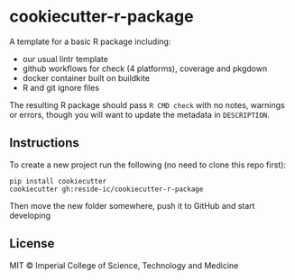 # cookiecutter-r-package

A template for a basic R package including:

* our usual lintr template
* github workflows for check (4 platforms), coverage and pkgdown
* docker container built on buildkite
* R and git ignore files

The resulting R package should pass `R CMD check` with no notes, warnings or errors, though you will want to update the metadata in `DESCRIPTION`.

## Instructions

To create a new project run the following (no need to clone this repo first):

```shell
pip install cookiecutter
cookiecutter gh:reside-ic/cookiecutter-r-package
```

Then move the new folder somewhere, push it to GitHub and start developing

## License

MIT © Imperial College of Science, Technology and Medicine
